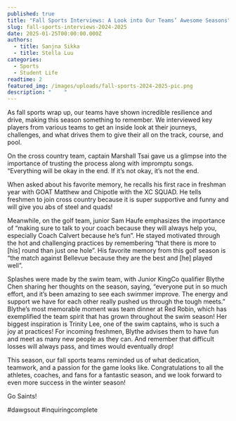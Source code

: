 ```yaml
---
published: true
title: "Fall Sports Interviews: A Look into Our Teams’ Awesome Seasons"
slug: fall-sports-interviews-2024-2025
date: 2025-01-25T00:00:00.000Z
authors:
  - title: Sanjna Sikka
  - title: Stella Luu
categories:
  - Sports
  - Student Life
readtime: 2
featured_img: /images/uploads/fall-sports-2024-2025-pic.png
description: "    "
---
```




As fall sports wrap up, our teams have shown incredible resilience and drive, making this season something to remember. We interviewed key players from various teams to get an inside look at their journeys, challenges, and what drives them to give their all on the track, course, and pool.

On the cross country team, captain Marshall Tsai gave us a glimpse into the importance of trusting the process along with impromptu songs. “Everything will be okay in the end. If it’s not okay, it’s not the end.

When asked about his favorite memory, he recalls his first race in freshman year with GOAT Matthew and Chipotle with the XC SQUAD. He tells freshmen to join cross country because it is super supportive and funny and will give you abs of steel and quads!

Meanwhile, on the golf team, junior Sam Haufe emphasizes the importance of “making sure to talk to your coach because they will always help you, especially Coach Calvert because he’s fun”. He stayed motivated through the hot and challenging practices by remembering “that there is more to \[his] round than just one hole”. His favorite memory from this golf season is “the match against Bellevue because they are the best and \[he] played well”.

Splashes were made by the swim team, with Junior KingCo qualifier Blythe Chen sharing her thoughts on the season, saying, “everyone put in so much effort, and it’s been amazing to see each swimmer improve. The energy and support we have for each other really pushed us through the tough meets.” Blythe’s most memorable moment was team dinner at Red Robin, which has exemplified the team spirit that has grown throughout the swim season! Her biggest inspiration is Trinity Lee, one of the swim captains, who is such a joy at practices! For incoming freshmen, Blythe advises them to have fun and meet as many new people as they can. And remember that difficult losses will always pass, and times would eventually drop!

This season, our fall sports teams reminded us of what dedication, teamwork, and a passion for the game looks like. Congratulations to all the athletes, coaches, and fans for a fantastic season, and we look forward to even more success in the winter season!

Go Saints!

\#dawgsout #inquiringcomplete
